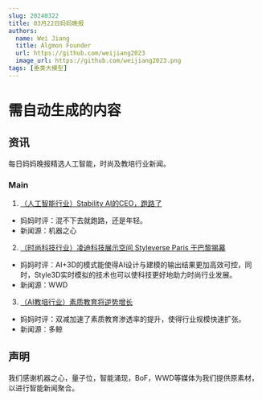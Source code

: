 ```yaml
---
slug: 20240322
title: 03月22日妈妈晚报
authors:
  name: Wei Jiang
  title: Algmon Founder
  url: https://github.com/weijiang2023
  image_url: https://github.com/weijiang2023.png
tags: [垂类大模型]
---
```


# 需自动生成的内容
## 资讯
每日妈妈晚报精选人工智能，时尚及教培行业新闻。

### Main

1. [（人工智能行业）Stability AI的CEO，跑路了](https://mp.weixin.qq.com/s/Lqa6lo2Nx6sKNvqZQ_bQFw)
* 妈妈时评：混不下去就跑路，还是年轻。
* 新闻源：机器之心

2. [（时尚科技行业）凌迪科技展示空间 Styleverse Paris 于巴黎揭幕](http://wwdgreaterchina.com/detail.html?pid=63&id=6294)
* 妈妈时评：AI+3D的模式能使得AI设计与建模的输出结果更加高效可控，同时，Style3D实时模拟的技术也可以使科技更好地助力时尚行业发展。
* 新闻源：WWD

3. [（AI教培行业）素质教育将逆势增长](https://mp.weixin.qq.com/s/CzRoulF9xpO882nuvarozA)
* 妈妈时评：双减加速了素质教育渗透率的提升，使得行业规模快速扩张。
* 新闻源：多鲸

## 声明

我们感谢机器之心，量子位，智能涌现，BoF，WWD等媒体为我们提供原素材，以进行智能新闻聚合。